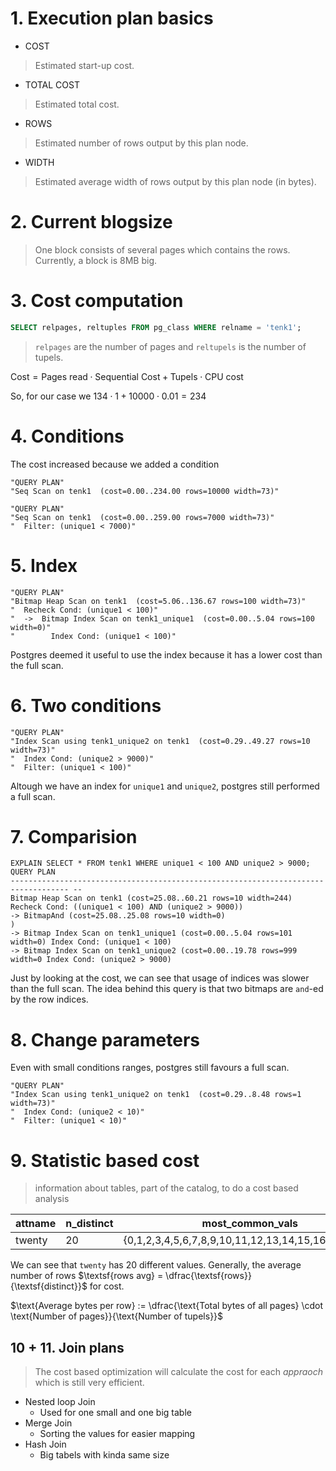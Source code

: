 # 1. Execution plan basics

- COST

> Estimated start-up cost.
 
- TOTAL COST 

> Estimated total cost.

- ROWS

> Estimated number of rows output by this plan node.

- WIDTH

> Estimated average width of rows output by this plan node (in bytes).

# 2. Current blogsize

> One block consists of several pages which contains the rows. Currently, a block is 8MB big.

# 3. Cost computation

```sql
SELECT relpages, reltuples FROM pg_class WHERE relname = 'tenk1';
```

> `relpages` are the number of pages and `reltupels` is the number of tupels.

$\textsf{Cost} = \textsf{Pages read} \cdot \textsf{Sequential Cost} + \textsf{Tupels} \cdot \textsf{CPU cost}$

So, for our case we $134 \cdot 1 + 10000 \cdot 0.01 = 234$


# 4. Conditions 

The cost increased because we added a condition

```
"QUERY PLAN"
"Seq Scan on tenk1  (cost=0.00..234.00 rows=10000 width=73)"
```

```
"QUERY PLAN"
"Seq Scan on tenk1  (cost=0.00..259.00 rows=7000 width=73)"
"  Filter: (unique1 < 7000)"
``` 

# 5. Index

```
"QUERY PLAN"
"Bitmap Heap Scan on tenk1  (cost=5.06..136.67 rows=100 width=73)"
"  Recheck Cond: (unique1 < 100)"
"  ->  Bitmap Index Scan on tenk1_unique1  (cost=0.00..5.04 rows=100 width=0)"
"        Index Cond: (unique1 < 100)"
```

Postgres deemed it useful to use the index because it has a lower cost than the full scan.

# 6. Two conditions

```
"QUERY PLAN"
"Index Scan using tenk1_unique2 on tenk1  (cost=0.29..49.27 rows=10 width=73)"
"  Index Cond: (unique2 > 9000)"
"  Filter: (unique1 < 100)"
```
Altough we have an index for `unique1` and `unique2`, postgres still performed a full scan.


# 7. Comparision

```
EXPLAIN SELECT * FROM tenk1 WHERE unique1 < 100 AND unique2 > 9000; QUERY PLAN
----------------------------------------------------------------------------------- --
Bitmap Heap Scan on tenk1 (cost=25.08..60.21 rows=10 width=244) Recheck Cond: ((unique1 < 100) AND (unique2 > 9000))
-> BitmapAnd (cost=25.08..25.08 rows=10 width=0)
)
-> Bitmap Index Scan on tenk1_unique1 (cost=0.00..5.04 rows=101 width=0) Index Cond: (unique1 < 100)
-> Bitmap Index Scan on tenk1_unique2 (cost=0.00..19.78 rows=999 width=0 Index Cond: (unique2 > 9000)
```

Just by looking at the cost, we can see that usage of indices was slower than the full scan. The idea behind this query is that two bitmaps are `and`-ed by the row indices. 


# 8. Change parameters

Even with small conditions ranges, postgres still favours a full scan.

```
"QUERY PLAN"
"Index Scan using tenk1_unique2 on tenk1  (cost=0.29..8.48 rows=1 width=73)"
"  Index Cond: (unique2 < 10)"
"  Filter: (unique1 < 10)"
```

# 9. Statistic based cost 
> information about tables, part of the catalog, to do a cost based analysis

| attname | n_distinct | most_common_vals                                    |
| ------- | ---------- | --------------------------------------------------- |
| twenty  | 20         | {0,1,2,3,4,5,6,7,8,9,10,11,12,13,14,15,16,17,18,19} |

We can see that `twenty` has 20 different values. Generally, the average number of rows $\textsf{rows avg} = \dfrac{\textsf{rows}}{\textsf{distinct}}$ for cost.

$\text{Average bytes per row} := \dfrac{\text{Total bytes of all pages} \cdot \text{Number of pages}}{\text{Number of tupels}}$

## 10 + 11. Join plans

> The cost based optimization will calculate the cost for each _appraoch_ which is still very efficient.

- Nested loop Join
  - Used for one small and one big table
- Merge Join
  - Sorting the values for easier mapping
- Hash Join
  - Big tabels with kinda same size

